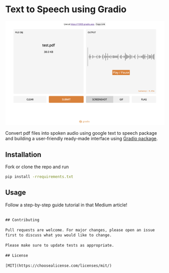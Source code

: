 # Text to Speech using Gradio

![Main image](main.png)

Convert pdf files into spoken audio using google text to speech package and building a user-friendly ready-made interface using [Gradio package](https://www.gradio.app/). 

## Installation

Fork or clone the repo and run 

```bash
pip install -rrequirements.txt
```

## Usage

Follow a step-by-step guide tutorial in that Medium article!

```

## Contributing

Pull requests are welcome. For major changes, please open an issue first to discuss what you would like to change.

Please make sure to update tests as appropriate.

## License

[MIT](https://choosealicense.com/licenses/mit/)
